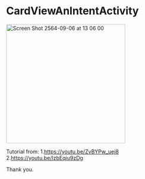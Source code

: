 # CardViewAnIntentActivity

<img width="320" alt="Screen Shot 2564-09-06 at 13 06 00" src="https://user-images.githubusercontent.com/3993516/132168431-2ca2f6d8-5db1-4c3d-8fd3-c602518a0bf3.png">

Tutorial from: 
1.https://youtu.be/ZvBYPw_uej8
2.https://youtu.be/IzbEqiu9zDg

Thank you.

